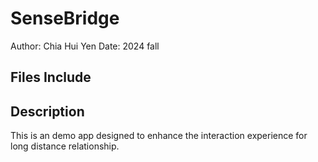 # SenseBridge
Author: Chia Hui Yen
Date: 2024 fall

## Files Include

## Description
This is an demo app designed to enhance the interaction experience for long distance relationship.
